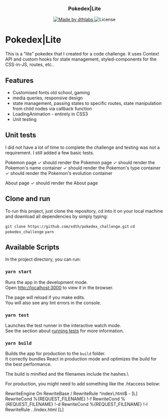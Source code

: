 <h3 align="center">
  Pokedex|Lite
</h3>

<p align="center">
  <a href="https://dthlabs.com">
    <img alt="Made by dthlabs" src="https://img.shields.io/badge/made%20by-dthlabs-%2304D361">
  </a>

  <img alt="License" src="https://img.shields.io/badge/license-MIT-%2304D361">
</p>



# Pokedex|Lite

This is a "lite" pokedex that I created for a code challenge. It uses Context API and custom hooks for state management, styled-components for the CSS-in-JS, routes, etc..

## Features

- Customised fonts old school, gaming
- media queries, responsive design
- state management, passing states to specific routes, state manipulation from child nodes via callback function
- LoadingAnimation - entirely in CSS3
- Unit testing

## Unit tests

I did not have a lot of time to complete the challenge and testing was not a requirement. I still added a few basic
tests.

  Pokemon page
    ✓ should render the Pokemon page
    ✓ should render the Pokemon's name container
    ✓ should render the Pokemon's type container
    ✓ should render the Pokemon's evolution container

  About page
    ✓ should render the About page

## Clone and run

To run this project, just clone the repository, cd into it on your local machine and download all dependencies by simply typing:

`git clone https://github.com/xdth/pokedex_challenge.git`
`cd pokedex_challenge`
`yarn`

## Available Scripts

In the project directory, you can run:

### `yarn start`

Runs the app in the development mode.\
Open [http://localhost:3000](http://localhost:3000) to view it in the browser.

The page will reload if you make edits.\
You will also see any lint errors in the console.

### `yarn test`

Launches the test runner in the interactive watch mode.\
See the section about [running tests](https://facebook.github.io/create-react-app/docs/running-tests) for more information.

### `yarn build`

Builds the app for production to the `build` folder.\
It correctly bundles React in production mode and optimizes the build for the best performance.

The build is minified and the filenames include the hashes.\

For production, you might need to add something like the .htaccess below:

<IfModule mod_rewrite.c>
  RewriteEngine On
  RewriteBase /
  RewriteRule ^index\.html$ - [L]
  RewriteCond %{REQUEST_FILENAME} !-f
  RewriteCond %{REQUEST_FILENAME} !-d
  RewriteCond %{REQUEST_FILENAME} !-l
  RewriteRule . /index.html [L]
</IfModule>
